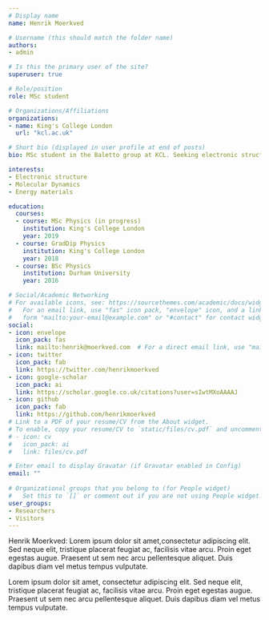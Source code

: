 ```yaml
---
# Display name
name: Henrik Moerkved

# Username (this should match the folder name)
authors:
- admin

# Is this the primary user of the site?
superuser: true

# Role/position
role: MSc student

# Organizations/Affiliations
organizations:
- name: King's College London
  url: "kcl.ac.uk"

# Short bio (displayed in user profile at end of posts)
bio: MSc student in the Baletto group at KCL. Seeking electronic structure PhD position

interests:
- Electronic structure
- Molecular Dynamics
- Energy materials

education:
  courses:
  - course: MSc Physics (in progress)
    institution: King's College London
    year: 2019
  - course: GradDip Physics
    institution: King's College London
    year: 2018
  - course: BSc Physics
    institution: Durham University
    year: 2016

# Social/Academic Networking
# For available icons, see: https://sourcethemes.com/academic/docs/widgets/#icons
#   For an email link, use "fas" icon pack, "envelope" icon, and a link in the
#   form "mailto:your-email@example.com" or "#contact" for contact widget.
social:
- icon: envelope
  icon_pack: fas
  link: mailto:henrik@moerkved.com  # For a direct email link, use "mailto:test@example.org".
- icon: twitter
  icon_pack: fab
  link: https://twitter.com/henrikmoerkved
- icon: google-scholar
  icon_pack: ai
  link: https://scholar.google.co.uk/citations?user=sIwtMXoAAAAJ
- icon: github
  icon_pack: fab
  link: https://github.com/henrikmoerkved
# Link to a PDF of your resume/CV from the About widget.
# To enable, copy your resume/CV to `static/files/cv.pdf` and uncomment the lines below.  
# - icon: cv
#   icon_pack: ai
#   link: files/cv.pdf

# Enter email to display Gravatar (if Gravatar enabled in Config)
email: ""
  
# Organizational groups that you belong to (for People widget)
#   Set this to `[]` or comment out if you are not using People widget.  
user_groups:
- Researchers
- Visitors
---
```


Henrik Moerkved: Lorem ipsum dolor sit amet,consectetur adipiscing elit. Sed neque elit, tristique placerat feugiat ac, facilisis vitae arcu. Proin eget egestas augue. Praesent ut sem nec arcu pellentesque aliquet. Duis dapibus diam vel metus tempus vulputate. 


Lorem ipsum dolor sit amet, consectetur adipiscing elit. Sed neque elit, tristique placerat feugiat ac, facilisis vitae arcu. Proin eget egestas augue. Praesent ut sem nec arcu pellentesque aliquet. Duis dapibus diam vel metus tempus vulputate. 
